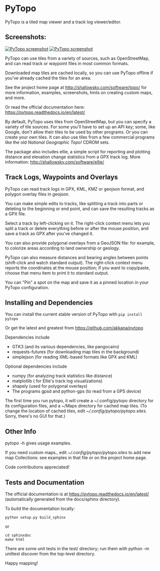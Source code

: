 # PyTopo

PyTopo is a tiled map viewer and a track log viewer/editor.


## Screenshots:

[![PyTopo screenshot](docs/screenshots/bandelier-ssT.jpg)](http://shallowsky.com/software/topo/screenshots/bandelier-ss.jpg)
[![PyTopo screenshot](https://shallowsky.com/software/topo/screenshots/ownership_overlay-ssT.jpg)](https://shallowsky.com/software/topo/screenshots/ownership_overlay-ss.jpg)

PyTopo can use tiles from a variety of sources, such as OpenStreetMap,
and can read track or waypoint files in most common formats.

Downloaded map tiles are cached locally, so you can use PyTopo offline
if you've already cached the tiles for an area.

See the project home page at http://shallowsky.com/software/topo/
for more information, examples, screenshots, hints on creating
custom maps, and more.

Or read the official documentation here:
https://pytopo.readthedocs.io/en/latest/

By default, PyTopo uses tiles from OpenStreetMap, but you can specify
a variety of tile sources. For some you'll have to set up an API key;
some, like Google, don't allow their tiles to be used by other programs.
Or you can create your own tiles.
It can also use tiles from a few commercial programs like the old
*National Geographic Topo!* CDROM sets.

The package also includes ellie, a simple script for reporting and
plotting distance and elevation change statistics from a GPX track log.
More information: http://shallowsky.com/software/ellie/

## Track Logs, Waypoints and Overlays

PyTopo can read track logs in GPX, KML, KMZ or geojson format,
and polygon overlay files in geojson.

You can make simple edits to tracks, like splitting a track into parts
or deleting to the beginning or end point, and can save the resulting
tracks as a GPX file.

Select a track by left-clicking on it.
The right-click context menu lets you split a track or delete
everything before or after the mouse position,
and save a track as GPX after you've changed it.

You can also provide polygonal overlays from a GeoJSON file:
for example, to colorize areas according to land ownership
or geology.

PyTopo can also measure distances and bearing angles between points
(shift-click and watch standard output).
The right-click context menu reports the coordinates at the mouse position;
if you want to copy/paste, choose that menu item to print it to
standard output.

You can "Pin" a spot on the map and save it as a pinned location
in your PyTopo configuration.

## Installing and Dependencies

You can install the current stable version of PyTopo with
```pip install pytopo```

Or get the latest and greatest from https://github.com/akkana/pytopo

Dependencies include

* GTK3 (and its various dependencies, like pangocairo)
* requests-futures (for downloading map tiles in the background)
* simplejson (for reading XML-based formats like GPX and KML)

Optional dependencies include

* numpy (for analyzing track statistics like distance)
* matplotlib ( for Ellie's track log visualizations)
* shapely (used for polygonal overlays)
* The programs gpsd and python-gps (to read from a GPS device)

The first time you run pytopo, it will create a \~/.config/pytopo
directory for its configuration files, and a \~/Maps directory for
cached map tiles. (To change the location of cached tiles,
edit *\~/.config/pytopo/pytopo.sites*. Sorry, there's no GUI for that.)

## Other Info

pytopo -h gives usage examples.

If you need custom maps., edit *\~/.config/pytopo/pytopo.sites* to add new
map Collections: see examples in that file or on the project home page.

Code contributions appreciated!

## Tests and Documentation

The official documentation is at
https://pytopo.readthedocs.io/en/latest/
(automatically generated from the docs/sphinx directory).

To build the documentation locally:

```
python setup.py build_sphinx
```

or

```
cd sphinxdoc
make html
```

There are some unit tests in the test/ directory;
run them with
    python -m unittest discover
from the top-level directory.

Happy mapping!
